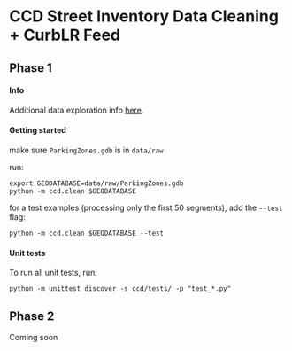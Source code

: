 # CCD Street Inventory Data Cleaning + CurbLR Feed

## Phase 1

#### Info
Additional data exploration info [here](data/README.md).

#### Getting started
make sure `ParkingZones.gdb` is in `data/raw`  

run:
```
export GEODATABASE=data/raw/ParkingZones.gdb
python -m ccd.clean $GEODATABASE
```

for a test examples (processing only the first 50 segments), add the `--test` flag:
```
python -m ccd.clean $GEODATABASE --test
```

#### Unit tests
To run all unit tests, run:

```
python -m unittest discover -s ccd/tests/ -p "test_*.py"
```

## Phase 2

Coming soon